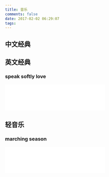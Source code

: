 ```yaml
---
title: 音乐
comments: false
date: 2017-02-02 06:29:07
tags:
---
```


中文经典
-----------

英文经典
-----------
### speak softly love
<iframe frameborder="no" border="0" marginwidth="0" marginheight="0" width=330 height=86 src="//music.163.com/outchain/player?type=2&id=989296&auto=0&height=66"></iframe>


轻音乐
-----------
### marching season
<iframe frameborder="no" border="0" marginwidth="0" marginheight="0" width=330 height=86 src="//music.163.com/outchain/player?type=2&id=2103728&auto=0&height=66"></iframe>
